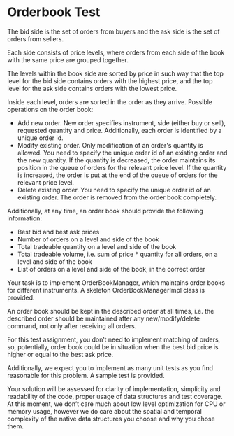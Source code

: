# Orderbook Test


The bid side is the set of orders from buyers and the ask side is the set of orders from sellers.

Each side consists of price levels, where orders from each side of the book with the same price are grouped together.

The levels within the book side are sorted by price in such way that the top level for the bid side contains orders with
 the highest price, and the top level for the ask side contains orders with the lowest price.

Inside each level, orders are sorted in the order as they arrive. Possible operations on the order book:
- Add new order. New order specifies instrument, side (either buy or sell), requested quantity and price. Additionally,
    each order is identified by a unique order id.
- Modify existing order. Only modification of an order's quantity is allowed. You need to specify the unique order id of
    an existing order and the new quantity. If the quantity is decreased, the order maintains its position in the queue
        of orders for the relevant price level. If the quantity is increased, the order is put at the end of the queue
        of orders for the relevant price level.
- Delete existing order. You need to specify the unique order id of an existing order. The order is removed from the order book completely.

Additionally, at any time, an order book should provide the following information:
- Best bid and best ask prices
- Number of orders on a level and side of the book
- Total tradeable quantity on a level and side of the book
- Total tradeable volume, i.e. sum of price * quantity for all orders, on a level and side of the book
- List of orders on a level and side of the book, in the correct order

Your task is to implement OrderBookManager, which maintains order books for different instruments. A skeleton OrderBookManagerImpl class is provided.

An order book should be kept in the described order at all times, i.e. the described order should be maintained after any new/modify/delete command, not only after receiving all orders.

For this test assignment, you don’t need to implement matching of orders, so, potentially, order book could be in situation when the best bid price is higher or equal to the best ask price.

Additionally, we expect you to implement as many unit tests as you find reasonable for this problem. A sample test is provided.

Your solution will be assessed for clarity of implementation, simplicity and readability of the code, proper usage of data structures and test coverage.
At this moment, we don’t care much about low level optimization for CPU or memory usage, however we do care about the spatial and temporal complexity of the native data structures you choose and why you chose them.
